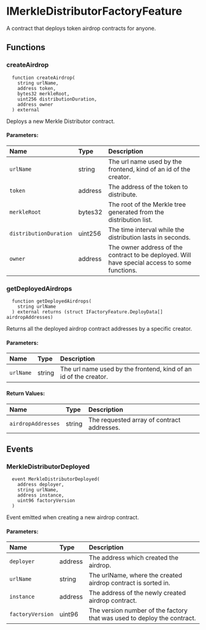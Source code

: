 # IMerkleDistributorFactoryFeature

A contract that deploys token airdrop contracts for anyone.



## Functions
### createAirdrop
```solidity
  function createAirdrop(
    string urlName,
    address token,
    bytes32 merkleRoot,
    uint256 distributionDuration,
    address owner
  ) external
```
Deploys a new Merkle Distributor contract.


#### Parameters:
| Name | Type | Description                                                          |
| :--- | :--- | :------------------------------------------------------------------- |
|`urlName` | string | The url name used by the frontend, kind of an id of the creator.
|`token` | address | The address of the token to distribute.
|`merkleRoot` | bytes32 | The root of the Merkle tree generated from the distribution list.
|`distributionDuration` | uint256 | The time interval while the distribution lasts in seconds.
|`owner` | address | The owner address of the contract to be deployed. Will have special access to some functions.

### getDeployedAirdrops
```solidity
  function getDeployedAirdrops(
    string urlName
  ) external returns (struct IFactoryFeature.DeployData[] airdropAddresses)
```
Returns all the deployed airdrop contract addresses by a specific creator.


#### Parameters:
| Name | Type | Description                                                          |
| :--- | :--- | :------------------------------------------------------------------- |
|`urlName` | string | The url name used by the frontend, kind of an id of the creator.

#### Return Values:
| Name                           | Type          | Description                                                                  |
| :----------------------------- | :------------ | :--------------------------------------------------------------------------- |
|`airdropAddresses`| string | The requested array of contract addresses.
## Events
### MerkleDistributorDeployed
```solidity
  event MerkleDistributorDeployed(
    address deployer,
    string urlName,
    address instance,
    uint96 factoryVersion
  )
```
Event emitted when creating a new airdrop contract.


#### Parameters:
| Name                           | Type          | Description                                    |
| :----------------------------- | :------------ | :--------------------------------------------- |
|`deployer`| address | The address which created the airdrop.
|`urlName`| string | The urlName, where the created airdrop contract is sorted in.
|`instance`| address | The address of the newly created airdrop contract.
|`factoryVersion`| uint96 | The version number of the factory that was used to deploy the contract.
